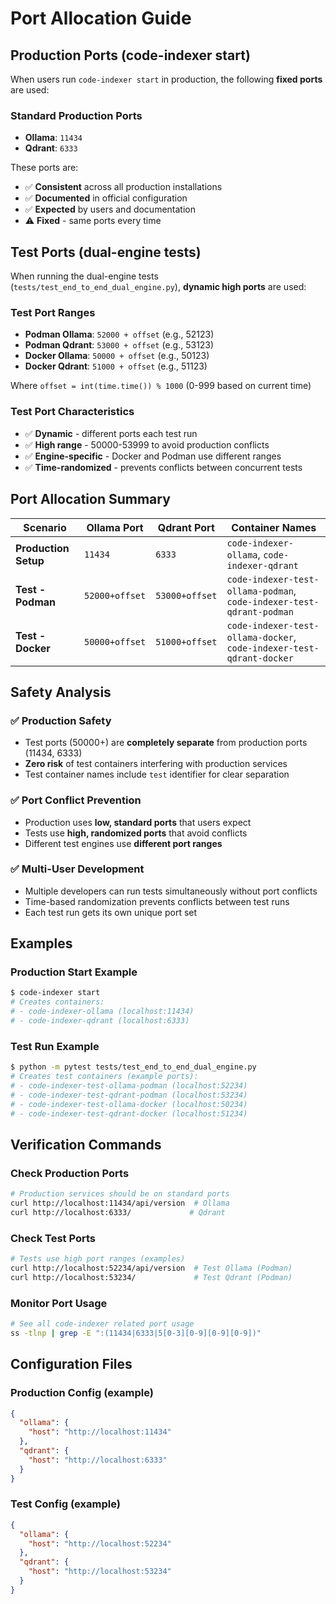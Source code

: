 # Port Allocation Guide

## Production Ports (code-indexer start)

When users run `code-indexer start` in production, the following **fixed ports** are used:

### Standard Production Ports
- **Ollama**: `11434` 
- **Qdrant**: `6333`

These ports are:
- ✅ **Consistent** across all production installations
- ✅ **Documented** in official configuration
- ✅ **Expected** by users and documentation
- ⚠️  **Fixed** - same ports every time

## Test Ports (dual-engine tests)

When running the dual-engine tests (`tests/test_end_to_end_dual_engine.py`), **dynamic high ports** are used:

### Test Port Ranges
- **Podman Ollama**: `52000 + offset` (e.g., 52123)
- **Podman Qdrant**: `53000 + offset` (e.g., 53123)
- **Docker Ollama**: `50000 + offset` (e.g., 50123)
- **Docker Qdrant**: `51000 + offset` (e.g., 51123)

Where `offset = int(time.time()) % 1000` (0-999 based on current time)

### Test Port Characteristics
- ✅ **Dynamic** - different ports each test run
- ✅ **High range** - 50000-53999 to avoid production conflicts
- ✅ **Engine-specific** - Docker and Podman use different ranges
- ✅ **Time-randomized** - prevents conflicts between concurrent tests

## Port Allocation Summary

| Scenario | Ollama Port | Qdrant Port | Container Names |
|----------|-------------|-------------|-----------------|
| **Production Setup** | `11434` | `6333` | `code-indexer-ollama`, `code-indexer-qdrant` |
| **Test - Podman** | `52000+offset` | `53000+offset` | `code-indexer-test-ollama-podman`, `code-indexer-test-qdrant-podman` |
| **Test - Docker** | `50000+offset` | `51000+offset` | `code-indexer-test-ollama-docker`, `code-indexer-test-qdrant-docker` |

## Safety Analysis

### ✅ Production Safety
- Test ports (50000+) are **completely separate** from production ports (11434, 6333)
- **Zero risk** of test containers interfering with production services
- Test container names include `test` identifier for clear separation

### ✅ Port Conflict Prevention
- Production uses **low, standard ports** that users expect
- Tests use **high, randomized ports** that avoid conflicts
- Different test engines use **different port ranges**

### ✅ Multi-User Development
- Multiple developers can run tests simultaneously without port conflicts
- Time-based randomization prevents conflicts between test runs
- Each test run gets its own unique port set

## Examples

### Production Start Example
```bash
$ code-indexer start
# Creates containers:
# - code-indexer-ollama (localhost:11434)
# - code-indexer-qdrant (localhost:6333)
```

### Test Run Example
```bash
$ python -m pytest tests/test_end_to_end_dual_engine.py
# Creates test containers (example ports):
# - code-indexer-test-ollama-podman (localhost:52234)
# - code-indexer-test-qdrant-podman (localhost:53234)  
# - code-indexer-test-ollama-docker (localhost:50234)
# - code-indexer-test-qdrant-docker (localhost:51234)
```

## Verification Commands

### Check Production Ports
```bash
# Production services should be on standard ports
curl http://localhost:11434/api/version  # Ollama
curl http://localhost:6333/             # Qdrant
```

### Check Test Ports
```bash
# Tests use high port ranges (examples)
curl http://localhost:52234/api/version  # Test Ollama (Podman)
curl http://localhost:53234/             # Test Qdrant (Podman)
```

### Monitor Port Usage
```bash
# See all code-indexer related port usage
ss -tlnp | grep -E ":(11434|6333|5[0-3][0-9][0-9][0-9])"
```

## Configuration Files

### Production Config (example)
```json
{
  "ollama": {
    "host": "http://localhost:11434"
  },
  "qdrant": {
    "host": "http://localhost:6333"  
  }
}
```

### Test Config (example)
```json
{
  "ollama": {
    "host": "http://localhost:52234"
  },
  "qdrant": {
    "host": "http://localhost:53234"
  }
}
```